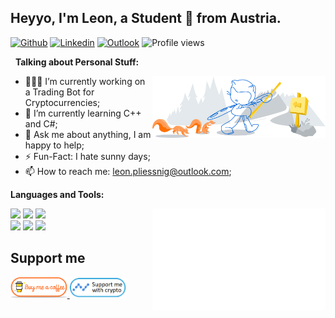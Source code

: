 ## Heyyo, I'm Leon, a Student 🚀 from Austria.

<!-- Your badges
You can use the website to generate badges: https://shields.io/
-->

[![Github](https://img.shields.io/badge/-Github-000?style=flat&logo=Github&logoColor=white)](https://github.com/GitHub-Leon)
[![Linkedin](https://img.shields.io/badge/-LinkedIn-blue?style=flat&logo=Linkedin&logoColor=white)](https://www.linkedin.com/in/leon-pließnig-8363131bb/)
[![Outlook](https://img.shields.io/badge/-Outlook-0078D4?style=flat&logo=Microsoft-Outlook&logoColor=white)](mailto:leon.pliessnig@outlook.com)
![Profile views](https://gpvc.arturio.dev/GitHub-Leon)

&nbsp;
**Talking about Personal Stuff:**

<img width="55%" align="right" alt="Github" src="https://raw.githubusercontent.com/GitHub-Leon/GitHub-Leon/master/.resources/git-header.svg" />

- 👨🏽‍💻 I’m currently working on a Trading Bot for Cryptocurrencies;
- 🌱 I’m currently learning C++ and C#;
- 💬 Ask me about anything, I am happy to help;
- ⚡️ Fun-Fact: I hate sunny days;
- 📫 How to reach me: leon.pliessnig@outlook.com;


**Languages and Tools:**

<p>
  <a href="https://github.com/GitHub-Leon">
    <img width="55%" align="right" alt="Leon's github stats" src="https://raw.githubusercontent.com/GitHub-Leon/github-stats/master/generated/overview.svg?token=AQY3S2JO4M6M5ZOOLPCP3HLAY5BAM" />
  </a>
  

  <code><img width="10%" src="https://www.vectorlogo.zone/logos/java/java-ar21.svg"></code>
  <code><img width="10%" src="https://www.vectorlogo.zone/logos/gradle/gradle-ar21.svg"></code>
  <code><img width="10%" src="https://www.vectorlogo.zone/logos/json/json-ar21.svg"></code>
  <br />
  <code><img width="10%" src="https://www.vectorlogo.zone/logos/python/python-ar21.svg"></code>
  <code><img width="10%" src="https://www.vectorlogo.zone/logos/postgresql/postgresql-ar21.svg"></code>
  <code><img width="10%" src="https://www.vectorlogo.zone/logos/git-scm/git-scm-ar21.svg"></code>
</p>

## Support me
<p align="left">

  <a href="https://www.buymeacoffee.com/GitHubLeon" target="_blank">
      <img width="18%" alt="Buy me a coffee" src="https://raw.githubusercontent.com/GitHub-Leon/GitHub-Leon/master/.resources/support-buy-coffee.png"/>
  </a>
   <a href="https://github.com/GitHub-Leon/GitHub-Leon/blob/master/.resources/crypto.md" target="_blank">
      <img width="18%" alt="Donate crypto" src="https://raw.githubusercontent.com/GitHub-Leon/GitHub-Leon/master/.resources/support-crypto.png"/>
  </a>
</p>
